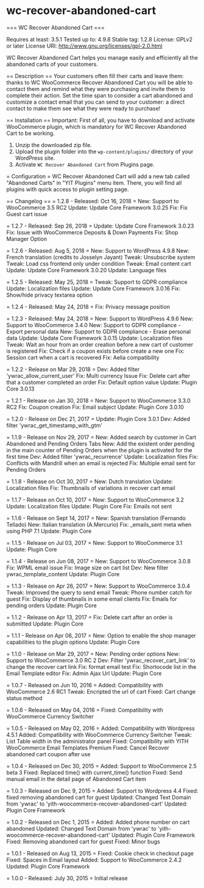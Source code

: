 # wc-recover-abandoned-cart
=== WC Recover Abandoned Cart  ===

Requires at least: 3.5.1
Tested up to: 4.9.8
Stable tag: 1.2.8
License: GPLv2 or later
License URI: http://www.gnu.org/licenses/gpl-2.0.html

WC Recover Abandoned Cart helps you manage easily and efficiently all the abandoned carts of your customers.

== Description ==
Your customers often fill their carts and leave them: thanks to WC WooCommerce Recover Abandoned Cart you will be able to contact them and remind what they were purchasing and invite them to complete their action.
Set the time span to consider a cart abandoned and customize a contact email that you can send to your customer: a direct contact to make them see what they were ready to purchase!


== Installation ==
Important: First of all, you have to download and activate WooCommerce plugin, which is mandatory for WC Recover Abandoned Cart to be working.

1. Unzip the downloaded zip file.
2. Upload the plugin folder into the `wp-content/plugins/` directory of your WordPress site.
3. Activate `WC Recover Abandoned Cart` from Plugins page.


= Configuration =
WC Recover Abandoned Cart will add a new tab called "Abandoned Carts" in "YIT Plugins" menu item.
There, you will find all plugins with quick access to plugin setting page.


== Changelog ==
= 1.2.8 - Released: Oct 16, 2018  =
New: Support to WooCommerce 3.5 RC2
Update: Update Core Framework 3.0.25
Fix: Fix Guest cart issue

= 1.2.7 - Released: Sep 26, 2018  =
Update: Update Core Framework 3.0.23
Fix: Issue with WooCommerce Deposits & Down Payments
Fix: Shop Manager Option

= 1.2.6 - Released: Aug 5, 2018  =
New: Support to WordPress 4.9.8
New: French translation (credits to Josselyn Jayant)
Tweak: Unsubscribe system
Tweak: Load css frontend only under condition
Tweak: Email content cart
Update: Update Core Framework 3.0.20
Update: Language files

= 1.2.5 - Released: May 25, 2018  =
Tweak: Support to GDPR compliance
Update: Localization files
Update: Update Core Framework 3.0.16
Fix: Show/hide privacy textarea option

= 1.2.4 - Released: May 24, 2018  =
Fix: Privacy message position

= 1.2.3 - Released: May 24, 2018  =
New: Support to WordPress 4.9.6
New: Support to WooCommerce 3.4.0
New: Support to GDPR compliance - Export personal data
New: Support to GDPR compliance - Erase personal data
Update: Update Core Framework 3.0.15
Update: Localization files
Tweak: Wait an hour from an order creation before a new cart of customer is registered
Fix: Check if a coupon exists before create a new one
Fix: Session cart when a cart is recovered
Fix: Aelia compatibility

= 1.2.2 - Release on Mar 29, 2018 =
Dev: Added filter 'ywrac_allow_current_user'
Fix: Multi currency Issue
Fix: Delete cart after that a customer completed an order
Fix: Default option value
Update: Plugin Core 3.0.13

= 1.2.1 - Release on Jan 30, 2018 =
New: Support to WooCommerce 3.3.0 RC2
Fix: Coupon creation
Fix: Email subject
Update: Plugin Core 3.0.10

= 1.2.0 - Release on Dec 21, 2017 =
Update: Plugin Core 3.0.1
Dev: Added filter 'ywrac_get_timestamp_with_gtm'

= 1.1.9 - Release on Nov 29, 2017 =
New: Added search by customer in Cart Abandoned and Pending Orders Tabs
New: Add the existent order pending in the main counter of Pending Orders when the plugin is activated for the first time
Dev: Added filter 'ywrac_recurrence'
Update: Localization files
Fix: Conflicts with Mandrill when an email is rejected
Fix: Multiple email sent for Pending Orders

= 1.1.8 - Release on Oct 30, 2017 =
New: Dutch translation
Update: Localization files
Fix: Thumbnails of variations in recover cart email

= 1.1.7 - Release on Oct 10, 2017 =
New: Support to WooCommerce 3.2
Update: Localization files
Update: Plugin Core
Fix: Emails not sent

= 1.1.6 - Release on Sept 14, 2017 =
New: Spanish translation (Fernando Tellado)
New: Italian translation (A.Mercurio)
Fix: _emails_sent meta when using PHP 7.1
Update: Plugin Core

= 1.1.5 - Release on Jul 03, 2017 =
New: Support to WooCommerce 3.1
Update: Plugin Core

= 1.1.4 - Release on Jun 08, 2017 =
New: Support to WooCommerce 3.0.8
Fix: WPML email issue
Fix: Image size on cart list
Dev: New filter ywrac_template_content
Update: Plugin Core

= 1.1.3 - Release on Apr 26, 2017 =
New: Support to WooCommerce 3.0.4
Tweak: Improved the query to send email
Tweak: Phone number catch for guest
Fix: Display of thumbnails in some email clients
Fix: Emails for pending orders
Update: Plugin Core

= 1.1.2 - Release on Apr 13, 2017 =
Fix: Delete cart after an order is submitted
Update: Plugin Core

= 1.1.1 - Release on Apr 06, 2017 =
New: Option to enable the shop manager capabilities to the plugin options
Update: Plugin Core


= 1.1.0 - Release on Mar 29, 2017 =
New: Pending order options
New: Support to WooCommerce 3.0 RC 2
Dev: Filter 'ywrac_recover_cart_link' to change the recover cart link
Fix: format email test
Fix: Shortocode list in the Email Template editor
Fix: Admin Ajax Url
Update: Plugin Core


= 1.0.7 - Released on Jun 10, 2016 =
Added: Compatibility with WooCommerce 2.6 RC1
Tweak: Encripted the url of cart
Fixed: Cart change status method

= 1.0.6 - Released on May 04, 2016 =
Fixed:  Compatibility with WooCommerce Currency Switcher

= 1.0.5 - Released on May 02, 2016 =
Added: Compatibility with Wordpress 4.5.1
Added: Compatibility with WooCommerce Currency Switcher
Tweak: List Table width in the administrator panel
Fixed: Compatibility with YITH WooCommerce Email Templates Premium
Fixed: Cancel Recover abandoned cart coupon after use

= 1.0.4 - Released on Dec 30, 2015 =
Added: Support to WooCommerce 2.5 beta 3
Fixed: Replaced time() with current_time() function
Fixed: Send manual email in the detail page of Abandoned Cart item

= 1.0.3 - Released on Dec 9, 2015 =
Added: Support to Wordpress 4.4
Fixed: fixed removing abandoned cart for guest
Updated: Changed Text Domain from 'ywrac' to 'yith-woocommerce-recover-abandoned-cart'
Updated: Plugin Core Framework

= 1.0.2 - Released on Dec 1, 2015 =
Added: Added phone number on cart abandoned
Updated: Changed Text Domain from 'ywrac' to 'yith-woocommerce-recover-abandoned-cart'
Updated: Plugin Core Framework
Fixed: Removing abandoned cart for guest
Fixed: Minor bugs


= 1.0.1 - Released on Aug 13, 2015 =
Fixed: Cookie check in checkout page
Fixed: Spaces in Email layout
Added: Support to WooCommerce 2.4.2
Updated: Plugin Core Framework

= 1.0.0 - Released: July 30, 2015 =
Initial release

